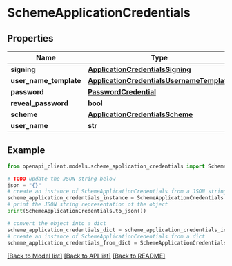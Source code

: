 # SchemeApplicationCredentials


## Properties

Name | Type | Description | Notes
------------ | ------------- | ------------- | -------------
**signing** | [**ApplicationCredentialsSigning**](ApplicationCredentialsSigning.md) |  | [optional] 
**user_name_template** | [**ApplicationCredentialsUsernameTemplate**](ApplicationCredentialsUsernameTemplate.md) |  | [optional] 
**password** | [**PasswordCredential**](PasswordCredential.md) |  | [optional] 
**reveal_password** | **bool** |  | [optional] 
**scheme** | [**ApplicationCredentialsScheme**](ApplicationCredentialsScheme.md) |  | [optional] 
**user_name** | **str** |  | [optional] 

## Example

```python
from openapi_client.models.scheme_application_credentials import SchemeApplicationCredentials

# TODO update the JSON string below
json = "{}"
# create an instance of SchemeApplicationCredentials from a JSON string
scheme_application_credentials_instance = SchemeApplicationCredentials.from_json(json)
# print the JSON string representation of the object
print(SchemeApplicationCredentials.to_json())

# convert the object into a dict
scheme_application_credentials_dict = scheme_application_credentials_instance.to_dict()
# create an instance of SchemeApplicationCredentials from a dict
scheme_application_credentials_from_dict = SchemeApplicationCredentials.from_dict(scheme_application_credentials_dict)
```
[[Back to Model list]](../README.md#documentation-for-models) [[Back to API list]](../README.md#documentation-for-api-endpoints) [[Back to README]](../README.md)


